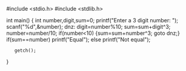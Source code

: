 #include <stdio.h>
#include <stdlib.h>

int main()
{
   int number,digit,sum=0;
   printf("Enter a 3 digit number: ");
   scanf("%d",&number);
   dnz:
   digit=number%10;
   sum=sum+digit^3;
   number=number/10;
       if(number<10)
        {sum=sum+number^3;
        goto dnz;}
       if(sum==number)
        printf("Equal");
       else
        printf("Not equal");

       getch();
}
